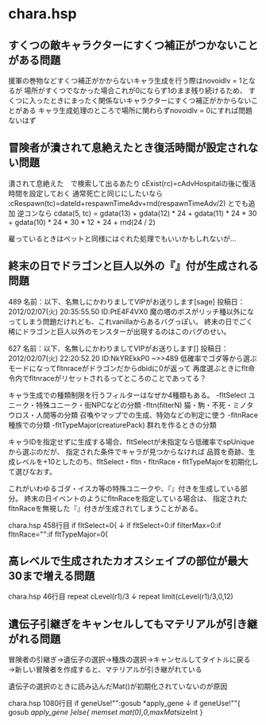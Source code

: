 # chara.hsp


## すくつの敵キャラクターにすくつ補正がつかないことがある問題
援軍の巻物などすくつ補正がかからないキャラ生成を行う際はnovoidlv = 1となるが
場所がすくつでなかった場合これが0にならず1のまま残り続けるため、
すくつに入ったときにまったく関係ないキャラクターにすくつ補正がかからないことがある
キャラ生成処理のところで場所に関わらずnovoidlv = 0にすれば問題ないはず

## 冒険者が潰されて息絶えたとき復活時間が設定されない問題
潰されて息絶えた　で検索して出るあたり
cExist(rc)=cAdvHospitalの後に復活時間を設定しておく
通常死亡と同じにしたいなら
:cRespawn(tc)=dateId+respawnTimeAdv+rnd(respawnTimeAdv/2) とでも追加
逆コンなら
cdata(5, tc) = gdata(13) + gdata(12) * 24 + gdata(11) * 24 * 30 + gdata(10) * 24 * 30 * 12 + 24 + rnd(24 / 2)

雇っているときはペットと同様にはぐれた処理でもいいかもしれないが…

## 終末の日でドラゴンと巨人以外の『』付が生成される問題
489 名前：以下、名無しにかわりましてVIPがお送りします[sage] 投稿日：2012/02/07(火) 20:35:55.50 ID:PtE4F4VX0
魔の塔のボスがリッチ種以外になってしまう問題だけれども、これvanillaからあるバグっぽい。
終末の日でごく稀にドラゴンと巨人以外のモンスターが出現するのはこのバグのせい。

627 名前：以下、名無しにかわりましてVIPがお送りします[] 投稿日：2012/02/07(火) 22:20:52.20 ID:NkYREkkP0
~>>489
低確率でゴダ等から選ぶモードになってfltnraceがドラゴンだからdbidに0が返って
再度選ぶときにflt命令内でfltnraceがリセットされるってところのことであってる？


キャラ生成での種類制限を行うフィルターはなぜか4種類もある。
-fltSelect
ユニーク・特殊ユニーク・街NPCなどの分類
-fltn(filterN)
猫・駒・不死・ミノタウロス・人間等の分類
召喚やマップでの生成、特効などの判定に使う
-fltnRace
種族での分類
-fltTypeMajor(creaturePack)
群れを作るときの分類

キャラIDを指定せずに生成する場合、fltSelectが未指定なら低確率でspUniqueから選ぶのだが、
指定された条件でキャラが見つからなければ
品質を奇跡、生成レベルを+10としたのち、fltSelect・fltn・fltnRace・fltTypeMajorを初期化して選びなおす。

これがいわゆるゴダ・イスカ等の特殊ユニークや、『』付きを生成している部分。
終末の日イベントのようにfltnRaceを指定している場合は、
指定されたfltnRaceを無視した『』付きが生成されてしまうことがある。

chara.hsp 458行目
    if fltSelect=0{
↓
    if fltSelect=0:if filterMax=0:if fltnRace="":if fltTypeMajor=0{
## 高レベルで生成されたカオスシェイプの部位が最大30まで増える問題

chara.hsp 46行目
    repeat cLevel(r1)/3
↓
    repeat limit(cLevel(r1)/3,0,12)

## 遺伝子引継ぎをキャンセルしてもマテリアルが引き継がれる問題

冒険者の引継ぎ→遺伝子の選択→種族の選択→キャンセルしてタイトルに戻る
→新しい冒険者を作成すると、マテリアルが引き継がれている

遺伝子の選択のときに読み込んだMat()が初期化されていないのが原因


chara.hsp 1080行目
  if geneUse!"":gosub *apply_gene
↓
  if geneUse!""{
    gosub *apply_gene
  }else{
    memset mat(0),0,maxMat*sizeInt
  }

